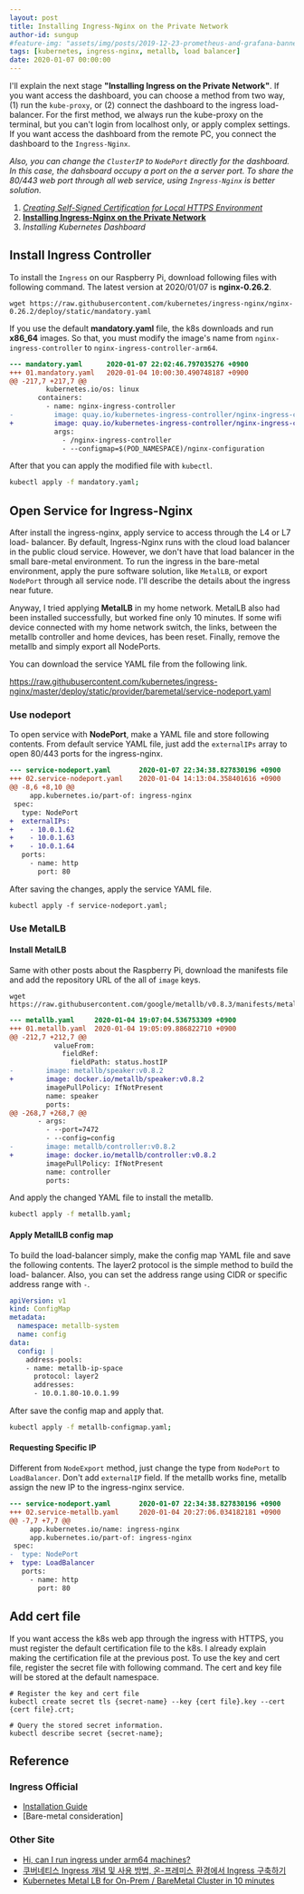 ```yaml
---
layout: post
title: Installing Ingress-Nginx on the Private Network
author-id: sungup
#feature-img: "assets/img/posts/2019-12-23-prometheus-and-grafana-banner.jpeg"
tags: [kubernetes, ingress-nginx, metallb, load balancer]
date: 2020-01-07 00:00:00
---
```


I'll explain the next stage **"Installing Ingress on the Private Network"**. If
you want access the dashboard, you can choose a method from two way, (1) run the
`kube-proxy`, or (2) connect the dashboard to the ingress load-balancer. For
the first method, we always run the kube-proxy on the terminal, but you can't
login from localhost only, or apply complex settings. If you want access the
dashboard from the remote PC, you connect the dashboard to the `Ingress-Nginx`.

*Also, you can change the `ClusterIP` to `NodePort` directly for the dashboard.
In this case, the dahsboard occupy a port on the a server port. To share the
80/443 web port through all web service, using `Ingress-Nginx` is better
solution.*

1. *[Creating Self-Signed Certification for Local HTTPS Environment]*
2. **[Installing Ingress-Nginx on the Private Network]**
3. *Installing Kubernetes Dashboard*

## Install Ingress Controller

To install the `Ingress` on our Raspberry Pi, download following files with
following command. The latest version at 2020/01/07 is **nginx-0.26.2**.

```shell
wget https://raw.githubusercontent.com/kubernetes/ingress-nginx/nginx-0.26.2/deploy/static/mandatory.yaml
```

If you use the default **mandatory.yaml** file, the k8s downloads and run
**x86_64** images. So that, you must modify the image's name from
`nginx-ingress-controller` to `nginx-ingress-controller-arm64`.

```diff
--- mandatory.yaml      2020-01-07 22:02:46.797035276 +0900
+++ 01.mandatory.yaml   2020-01-04 10:00:30.490748187 +0900
@@ -217,7 +217,7 @@
         kubernetes.io/os: linux
       containers:
         - name: nginx-ingress-controller
-          image: quay.io/kubernetes-ingress-controller/nginx-ingress-controller:0.26.2
+          image: quay.io/kubernetes-ingress-controller/nginx-ingress-controller-arm64:0.26.2
           args:
             - /nginx-ingress-controller
             - --configmap=$(POD_NAMESPACE)/nginx-configuration
```

After that you can apply the modified file with `kubectl`.

```bash
kubectl apply -f mandatory.yaml;
```

## Open Service for Ingress-Nginx

After install the ingress-nginx, apply service to access through the L4 or L7
load- balancer. By default, Ingress-Nginx runs with the cloud load balancer in
the public cloud service. However, we don't have that load balancer in the
small bare-metal environment. To run the ingress in the bare-metal environment,
apply the pure software solution, like `MetalLB`, or export `NodePort` through
all service node. I'll describe the details about the ingress near future.

Anyway, I tried applying **MetalLB** in my home network. MetalLB also had been
installed successfully, but worked fine only 10 minutes. If some wifi device
connected with my home network switch, the links, between the metallb
controller and home devices, has been reset. Finally, remove the metallb and
simply export all NodePorts.

You can download the service YAML file from the following link.

<https://raw.githubusercontent.com/kubernetes/ingress-nginx/master/deploy/static/provider/baremetal/service-nodeport.yaml>

### Use nodeport

To open service with **NodePort**, make a YAML file and store following
contents. From default service YAML file, just add the `externalIPs` array to
open 80/443 ports for the ingress-nginx.

```diff
--- service-nodeport.yaml       2020-01-07 22:34:38.827830196 +0900
+++ 02.service-nodeport.yaml    2020-01-04 14:13:04.358401616 +0900
@@ -8,6 +8,10 @@
     app.kubernetes.io/part-of: ingress-nginx
 spec:
   type: NodePort
+  externalIPs:
+    - 10.0.1.62
+    - 10.0.1.63
+    - 10.0.1.64
   ports:
     - name: http
       port: 80
```

After saving the changes, apply the service YAML file.

```shell
kubectl apply -f service-nodeport.yaml;
```

### Use MetalLB

#### Install MetalLB

Same with other posts about the Raspberry Pi, download the manifests file and
add the repository URL of the all of `image` keys.

```shell
wget https://raw.githubusercontent.com/google/metallb/v0.8.3/manifests/metallb.yaml;
```

```diff
--- metallb.yaml     2020-01-04 19:07:04.536753309 +0900
+++ 01.metallb.yaml  2020-01-04 19:05:09.886822710 +0900
@@ -212,7 +212,7 @@
           valueFrom:
             fieldRef:
               fieldPath: status.hostIP
-        image: metallb/speaker:v0.8.2
+        image: docker.io/metallb/speaker:v0.8.2
         imagePullPolicy: IfNotPresent
         name: speaker
         ports:
@@ -268,7 +268,7 @@
       - args:
         - --port=7472
         - --config=config
-        image: metallb/controller:v0.8.2
+        image: docker.io/metallb/controller:v0.8.2
         imagePullPolicy: IfNotPresent
         name: controller
         ports:
```

And apply the changed YAML file to install the metallb.

```bash
kubectl apply -f metallb.yaml;
```

#### Apply MetallLB config map

To build the load-balancer simply, make the config map YAML file and save the
following contents. The layer2 protocol is the simple method to build the load-
balancer. Also, you can set the address range using CIDR or specific address
range with `-`.

```yaml
apiVersion: v1
kind: ConfigMap
metadata:
  namespace: metallb-system
  name: config
data:
  config: |
    address-pools:
    - name: metallb-ip-space
      protocol: layer2
      addresses:
      - 10.0.1.80-10.0.1.99
```

After save the config map and apply that.

```bash
kubectl apply -f metallb-configmap.yaml;
```

#### Requesting Specific IP

Different from `NodeExport` method, just change the type from `NodePort` to
`LoadBalancer`. Don't add `externalIP` field. If the metallb works fine,
metallb assign the new IP to the ingress-nginx service.

```diff
--- service-nodeport.yaml       2020-01-07 22:34:38.827830196 +0900
+++ 02.service-metallb.yaml     2020-01-04 20:27:06.034182181 +0900
@@ -7,7 +7,7 @@
     app.kubernetes.io/name: ingress-nginx
     app.kubernetes.io/part-of: ingress-nginx
 spec:
-  type: NodePort
+  type: LoadBalancer
   ports:
     - name: http
       port: 80
```

## Add cert file

If you want access the k8s web app through the ingress with HTTPS, you must
register the default certification file to the k8s. I already explain making
the certification file at the previous post. To use the key and cert file,
register the secret file with following command. The cert and key file will be
stored at the default namespace.

```shell
# Register the key and cert file
kubectl create secret tls {secret-name} --key {cert file}.key --cert {cert file}.crt;

# Query the stored secret information.
kubectl describe secret {secret-name};
```

## Reference

### Ingress Official

- [Installation Guide]
- [Bare-metal consideration]

### Other Site

- [Hi, can I run ingress under arm64 machines?]
- [쿠버네티스 Ingress 개념 및 사용 방법, 온-프레미스 환경에서 Ingress 구축하기]
- [Kubernetes Metal LB for On-Prem / BareMetal Cluster in 10 minutes]

[Hi, can I run ingress under arm64 machines?]: https://github.com/kubernetes/ingress-nginx/issues/1051
[쿠버네티스 Ingress 개념 및 사용 방법, 온-프레미스 환경에서 Ingress 구축하기]: https://m.blog.naver.com/PostView.nhn?blogId=alice_k106&logNo=221502890249&categoryNo=20&proxyReferer=&proxyReferer=https%3A%2F%2Fwww.google.com%2F
[Installation Guide]: https://kubernetes.github.io/ingress-nginx/deploy/
[Bare-metal considerations]: https://kubernetes.github.io/ingress-nginx/deploy/baremetal/
[Kubernetes Metal LB for On-Prem / BareMetal Cluster in 10 minutes]: https://medium.com/@JockDaRock/kubernetes-metal-lb-for-on-prem-baremetal-cluster-in-10-minutes-c2eaeb3fe813

[Creating Self-Signed Certification for Local HTTPS Environment]: /2020/01/06/Creating-Self-Signed-Certification-for-Local-HTTPS-Environment.html
[Installing Ingress-Nginx on the Private Network]: /2020/01/07/Installing-Ingress-Nginx-on-the-Private-Network.html
